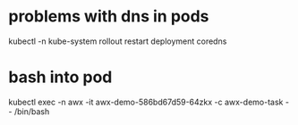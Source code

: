 # problems with dns in pods

kubectl -n kube-system rollout restart deployment coredns

# bash into pod
kubectl exec -n awx  -it  awx-demo-586bd67d59-64zkx -c awx-demo-task -- /bin/bash
